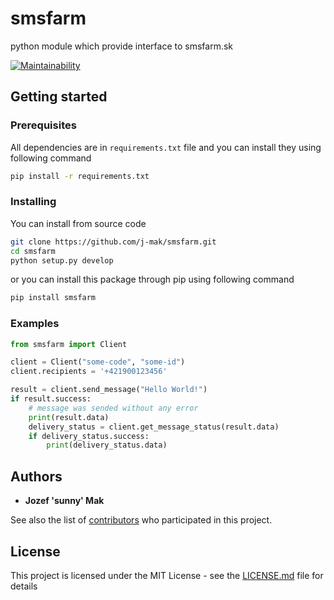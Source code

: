 # smsfarm
python module which provide interface to smsfarm.sk 

[![Maintainability](https://api.codeclimate.com/v1/badges/a99a88d28ad37a79dbf6/maintainability)](https://codeclimate.com/github/codeclimate/codeclimate/maintainability)

## Getting started

### Prerequisites
All dependencies are in `requirements.txt` file and you can install they using following command
```bash
pip install -r requirements.txt
```

### Installing
You can install from source code
```bash
git clone https://github.com/j-mak/smsfarm.git
cd smsfarm
python setup.py develop
```
or you can install this package through pip using following command
```bash
pip install smsfarm
```

### Examples

```python
from smsfarm import Client

client = Client("some-code", "some-id")
client.recipients = '+421900123456'

result = client.send_message("Hello World!")
if result.success:
    # message was sended without any error
    print(result.data) 
    delivery_status = client.get_message_status(result.data)
    if delivery_status.success:
        print(delivery_status.data)
```

## Authors

* **Jozef 'sunny' Mak**

See also the list of [contributors](https://github.com/j-mak/smsfarm/graphs/contributors) who participated in this project.

## License

This project is licensed under the MIT License - see the [LICENSE.md](LICENSE.md) file for details